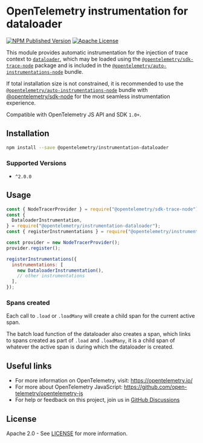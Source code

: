 # OpenTelemetry instrumentation for dataloader

[![NPM Published Version][npm-img]][npm-url]
[![Apache License][license-image]][license-image]

This module provides automatic instrumentation for the injection of trace context to [`dataloader`](https://www.npmjs.com/package/dataloader), which may be loaded using the [`@opentelemetry/sdk-trace-node`](https://github.com/open-telemetry/opentelemetry-js/tree/main/packages/opentelemetry-sdk-trace-node) package and is included in the [`@opentelemetry/auto-instrumentations-node`](https://www.npmjs.com/package/@opentelemetry/auto-instrumentations-node) bundle.

If total installation size is not constrained, it is recommended to use the [`@opentelemetry/auto-instrumentations-node`](https://www.npmjs.com/package/@opentelemetry/auto-instrumentations-node) bundle with [@opentelemetry/sdk-node](`https://www.npmjs.com/package/@opentelemetry/sdk-node`) for the most seamless instrumentation experience.

Compatible with OpenTelemetry JS API and SDK `1.0+`.

## Installation

```bash
npm install --save @opentelemetry/instrumentation-dataloader
```

### Supported Versions

- `^2.0.0`

## Usage

```js
const { NodeTracerProvider } = require("@opentelemetry/sdk-trace-node");
const {
  DataloaderInstrumentation,
} = require("@opentelemetry/instrumentation-dataloader");
const { registerInstrumentations } = require("@opentelemetry/instrumentation");

const provider = new NodeTracerProvider();
provider.register();

registerInstrumentations({
  instrumentations: [
    new DataloaderInstrumentation(),
    // other instrumentations
  ],
});
```

### Spans created

Each call to `.load` or `.loadMany` will create a child span for the current active span.

The batch load function of the dataloader also creates a span, which links to spans created as part of `.load` and `.loadMany`, it is a child span of whatever the active span is during which the dataloader is created.

## Useful links

- For more information on OpenTelemetry, visit: <https://opentelemetry.io/>
- For more about OpenTelemetry JavaScript: <https://github.com/open-telemetry/opentelemetry-js>
- For help or feedback on this project, join us in [GitHub Discussions][discussions-url]

## License

Apache 2.0 - See [LICENSE][license-url] for more information.

[discussions-url]: https://github.com/open-telemetry/opentelemetry-js/discussions
[license-url]: https://github.com/open-telemetry/opentelemetry-js-contrib/blob/main/LICENSE
[license-image]: https://img.shields.io/badge/license-Apache_2.0-green.svg?style=flat
[npm-url]: https://www.npmjs.com/package/@opentelemetry/instrumentation-dataloader
[npm-img]: https://badge.fury.io/js/%40opentelemetry%2Finstrumentation-dataloader.svg
